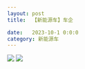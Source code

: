 ```yaml
---
layout: post
title:  【新能源车】车企

date:   2023-10-1 0:0:0
category: 新能源车
---
```

![](http://s3s4mtyq6.hd-bkt.clouddn.com/img/6661699834311_.pic.jpg)
![](http://s3s4mtyq6.hd-bkt.clouddn.com/img/new_car_company_v1.0_2311130647.png)


